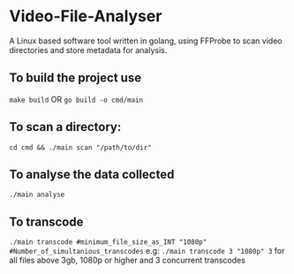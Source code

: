 # Video-File-Analyser
 A Linux based software tool written in golang, using FFProbe to scan video directories and store metadata for analysis.

## To build the project use
```make build``` OR
``` go build -o cmd/main ```
## To scan a directory: 
```cd cmd && ./main scan "/path/to/dir"```
## To analyse the data collected 
```./main analyse```
## To transcode 
```./main transcode #minimum_file_size_as_INT "1080p" #Number_of_simultanious_transcodes```
e.g: ```./main transcode 3 "1080p" 3``` for all files above 3gb, 1080p or higher and 3 concurrent transcodes
